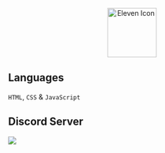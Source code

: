 <p align="center">
  <img width="100" src="https://raw.githubusercontent.com/elevenvac/elevenvac/master/Eleven_icon_higer_florence.png" alt="Eleven Icon">
</p>

## Languages
`HTML`, `CSS` & `JavaScript`

## Discord Server
<a href="https://discord.gg/uhwjhWryND"><img src="http://invidget.switchblade.xyz/uhwjhWryND"/></a>
